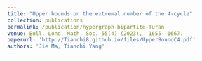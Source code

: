 ```yaml
---
title: "Upper bounds on the extremal number of the 4-cycle"
collection: publications
permalink: /publication/hypergraph-bipartite-Turan
venue: Bull. Lond. Math. Soc. 55(4) (2023),  1655--1667.
paperurl: 'http://Tianchi8.github.io/files/UpperBoundC4.pdf'
authors: 'Jie Ma, Tianchi Yang'
---
```


